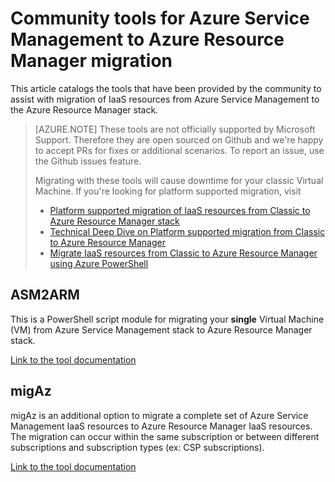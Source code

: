 <properties
    pageTitle="Community tools for Azure Service Management to Azure Resource Manager migration"
    description="This article catalogs the tools that have been provided by the community to assist with migration of IaaS resources from Azure Service Management to the Azure Resource Manager stack."
    services="virtual-machines-windows"
    documentationcenter=""
    author="singhkays"
    manager="timlt"
    editor=""
    tags="azure-resource-manager" />
<tags
    ms.assetid="228b697b-3950-49f5-84bb-283bb56621b1"
    ms.service="virtual-machines-windows"
    ms.workload="infrastructure-services"
    ms.tgt_pltfrm="vm-windows"
    ms.devlang="na"
    ms.topic="article"
    ms.date="08/29/2016"
    wacn.date=""
    ms.author="singhkay" />

# Community tools for Azure Service Management to Azure Resource Manager migration
This article catalogs the tools that have been provided by the community to assist with migration of IaaS resources from Azure Service Management to the Azure Resource Manager stack.

> [AZURE.NOTE]
> These tools are not officially supported by Microsoft Support. Therefore they are open sourced on Github and we're happy to accept PRs for fixes or additional scenarios. To report an issue, use the Github issues feature.
> 
> Migrating with these tools will cause downtime for your classic Virtual Machine. If you're looking for platform supported migration, visit 
> 
> * [Platform supported migration of IaaS resources from Classic to Azure Resource Manager stack](/documentation/articles/virtual-machines-windows-migration-classic-resource-manager/)
> * [Technical Deep Dive on Platform supported migration from Classic to Azure Resource Manager](/documentation/articles/virtual-machines-windows-migration-classic-resource-manager-deep-dive/)
> * [Migrate IaaS resources from Classic to Azure Resource Manager using Azure PowerShell](/documentation/articles/virtual-machines-windows-ps-migration-classic-resource-manager/)
> 
> 

## ASM2ARM
This is a PowerShell script module for migrating your **single** Virtual Machine (VM) from Azure Service Management stack to Azure Resource Manager stack. 

[Link to the tool documentation](https://github.com/Azure/classic-iaas-resourcemanager-migration/tree/master/asm2arm)

## migAz
migAz is an additional option to migrate a complete set of Azure Service Management IaaS resources to Azure Resource Manager IaaS resources. The migration can occur within the same subscription or between different subscriptions and subscription types (ex: CSP subscriptions).

[Link to the tool documentation](https://github.com/Azure/classic-iaas-resourcemanager-migration/tree/master/migaz)

